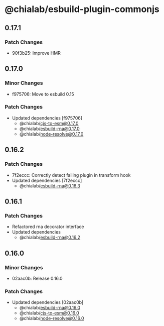 # @chialab/esbuild-plugin-commonjs

## 0.17.1

### Patch Changes

- 90f3b25: Improve HMR

## 0.17.0

### Minor Changes

- f975706: Move to esbuild 0.15

### Patch Changes

- Updated dependencies [f975706]
  - @chialab/cjs-to-esm@0.17.0
  - @chialab/esbuild-rna@0.17.0
  - @chialab/node-resolve@0.17.0

## 0.16.2

### Patch Changes

- 7f2eccc: Correctly detect failing plugin in transform hook
- Updated dependencies [7f2eccc]
  - @chialab/esbuild-rna@0.16.3

## 0.16.1

### Patch Changes

- Refactored rna decorator interface
- Updated dependencies
  - @chialab/esbuild-rna@0.16.2

## 0.16.0

### Minor Changes

- 02aac0b: Release 0.16.0

### Patch Changes

- Updated dependencies [02aac0b]
  - @chialab/esbuild-rna@0.16.0
  - @chialab/cjs-to-esm@0.16.0
  - @chialab/node-resolve@0.16.0
